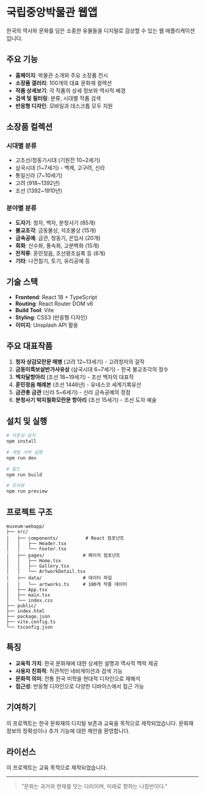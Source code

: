 # 국립중앙박물관 웹앱

한국의 역사와 문화를 담은 소중한 유물들을 디지털로 감상할 수 있는 웹 애플리케이션입니다.

## 주요 기능

- **홈페이지**: 박물관 소개와 주요 소장품 전시
- **소장품 갤러리**: 100개의 대표 문화재 컬렉션
- **작품 상세보기**: 각 작품의 상세 정보와 역사적 배경
- **검색 및 필터링**: 분류, 시대별 작품 검색
- **반응형 디자인**: 모바일과 데스크톱 모두 지원

## 소장품 컬렉션

### 시대별 분류
- 고조선/청동기시대 (기원전 10~2세기)
- 삼국시대 (1~7세기) - 백제, 고구려, 신라
- 통일신라 (7~10세기)
- 고려 (918~1392년)
- 조선 (1392~1910년)

### 분야별 분류
- **도자기**: 청자, 백자, 분청사기 (85개)
- **불교조각**: 금동불상, 석조불상 (15개)
- **금속공예**: 금관, 청동기, 은입사 (20개)
- **회화**: 산수화, 풍속화, 고분벽화 (15개)
- **전적류**: 훈민정음, 조선왕조실록 등 (8개)
- **기타**: 나전칠기, 토기, 유리공예 등

## 기술 스택

- **Frontend**: React 18 + TypeScript
- **Routing**: React Router DOM v6
- **Build Tool**: Vite
- **Styling**: CSS3 (반응형 디자인)
- **이미지**: Unsplash API 활용

## 주요 대표작품

1. **청자 상감모란문 매병** (고려 12~13세기) - 고려청자의 걸작
2. **금동미륵보살반가사유상** (삼국시대 6~7세기) - 한국 불교조각의 정수
3. **백자달항아리** (조선 18~19세기) - 조선 백자의 대표작
4. **훈민정음 해례본** (조선 1446년) - 유네스코 세계기록유산
5. **금관총 금관** (신라 5~6세기) - 신라 금속공예의 정점
6. **분청사기 박지철화모란문 항아리** (조선 15세기) - 조선 도자 예술

## 설치 및 실행

```bash
# 의존성 설치
npm install

# 개발 서버 실행
npm run dev

# 빌드
npm run build

# 프리뷰
npm run preview
```

## 프로젝트 구조

```
museum-webapp/
├── src/
│   ├── components/          # React 컴포넌트
│   │   ├── Header.tsx
│   │   └── Footer.tsx
│   ├── pages/              # 페이지 컴포넌트
│   │   ├── Home.tsx
│   │   ├── Gallery.tsx
│   │   └── ArtworkDetail.tsx
│   ├── data/               # 데이터 파일
│   │   └── artworks.ts     # 100개 작품 데이터
│   ├── App.tsx
│   ├── main.tsx
│   └── index.css
├── public/
├── index.html
├── package.json
├── vite.config.ts
└── tsconfig.json
```

## 특징

- **교육적 가치**: 한국 문화재에 대한 상세한 설명과 역사적 맥락 제공
- **사용자 친화적**: 직관적인 네비게이션과 검색 기능
- **문화적 의미**: 전통 한국 미학을 현대적 디자인으로 재해석
- **접근성**: 반응형 디자인으로 다양한 디바이스에서 접근 가능

## 기여하기

이 프로젝트는 한국 문화재의 디지털 보존과 교육을 목적으로 제작되었습니다. 
문화재 정보의 정확성이나 추가 기능에 대한 제안을 환영합니다.

## 라이선스

이 프로젝트는 교육 목적으로 제작되었습니다.

---

> "문화는 과거와 현재를 잇는 다리이며, 미래로 향하는 나침반이다."